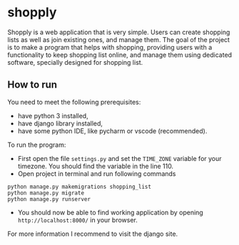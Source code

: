 # shopply
Shopply is a web application that is very simple.
Users can create shopping lists as well as join existing
ones, and manage them. The goal of the project is to 
make a program that helps with shopping, providing users
with a functionality to keep shopping list online, and
manage them using dedicated software, specially designed
for shopping list.
## How to run
You need to meet the following prerequisites:
 - have python 3 installed,
 - have django library installed,
 - have some python IDE, like pycharm or vscode (recommended).

To run the program:
 - First open the file `settings.py` and set the `TIME_ZONE` variable
for your timezone. You should find the variable in the line 110.
 - Open project in terminal and run following commands

```
python manage.py makemigrations shopping_list
python manage.py migrate
python manage.py runserver
```
 - You should now be able to find working application by
opening `http://localhost:8000/` in your browser.

For more information I recommend to visit the django site.